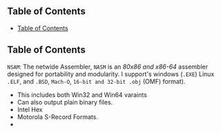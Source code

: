 ## Table of Contents

  - [Table of Contents](#Table\of\Contents)

## Table of Contents


`NSAM`: The netwide Assembler, `NASM` is an *80x86 and x86-64* assembler designed for portability and modularity. I support's windows (`.EXE`) Linux `.ELF`, and `.BSD`, `Mach-O`, `16-bit and 32-bit .obj` (OMF) format).
- This includes both Win32 and Win64 varaints
- Can also output plain binary files.
- Intel Hex
- Motorola S-Record Formats.
- 